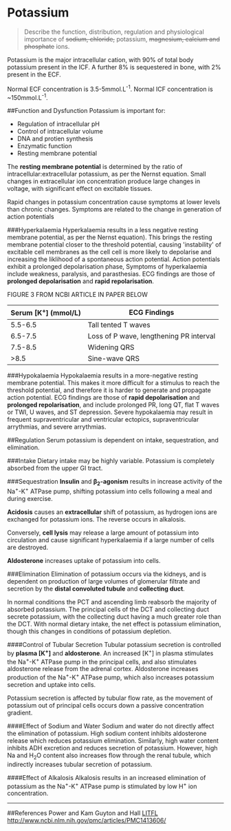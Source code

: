 # Potassium
> Describe the function, distribution, regulation and physiological importance of ~~sodium, chloride,~~ potassium, ~~magnesium, calcium and phosphate~~ ions.

Potassium is the major intracellular cation, with 90% of total body potassium present in the ICF. A further 8% is sequestered in bone, with 2% present in the ECF.

Normal ECF concentration is 3.5-5mmol.L<sup>-1</sup>. Normal ICF concentration is ~150mmol.L<sup>-1</sup>.

##Function and Dysfunction
Potassium is important for:
* Regulation of intracellular pH
* Control of intracellular volume
* DNA and protien synthesis
* Enzymatic function
* Resting membrane potential

The **resting membrane potential** is determined by the ratio of intracellular:extracellular potassium, as per the Nernst equation. Small changes in extracellular ion concentration produce large changes in voltage, with significant effect on excitable tissues.

Rapid changes in potassium concentration cause symptoms at lower levels than chronic changes. Symptoms are related to the change in generation of action potentials
 
###Hyperkalaemia
Hyperkalaemia results in a less negative resting membrane potential, as per the Nernst equation). This brings the resting membrane potential closer to the threshold potential, causing 'instability' of excitable cell membranes as the cell cell is more likely to depolarise and increasing the liklihood of a spontaneous action potential. Action potentials exhibit a prolonged depolarisation phase, Symptoms of hyperkalaemia include weakness, paralysis, and parasthesias. ECG findings are those of **prolonged depolarisation** and **rapid repolarisation**.

FIGURE 3 FROM NCBI ARTICLE IN PAPER BELOW

|Serum [K<sup>+</sup>] (mmol/L)|ECG Findings|
|--|--|
|5.5-6.5|Tall tented T waves|
|6.5-7.5|Loss of P wave, lengthening PR interval|
|7.5-8.5|Widening QRS|
|>8.5|Sine-wave QRS|

###Hypokalaemia
Hypokalaemia results in a more-negative resting membrane potential. This makes it more difficult for a stimulus to reach the threshold potential, and therefore it is harder to generate and propagate action potential. ECG findings are those of **rapid depolarisation** and **prolonged repolarisation**, and include prolonged PR, long QT, flat T waves or TWI, U waves, and ST depression. Severe hypokalaemia may result in frequent supraventricular and ventricular ectopics, supraventricular arrythmias, and severe arrythmias.


##Regulation
Serum potassium is dependent on intake, sequestration, and elimination.

###Intake
Dietary intake may be highly variable. Potassium is completely absorbed from the upper GI tract.

###Sequestration
**Insulin** and **β<sub>2</sub>-agonism** results in increase activity of the Na<sup>+</sup>-K<sup>+</sup> ATPase pump, shifting potassium into cells following a meal and during exercise.

**Acidosis** causes an **extracellular** shift of potassium, as hydrogen ions are exchanged for potassium ions. The reverse occurs in alkalosis.

Conversely, **cell lysis** may release a large amount of potassium into circulation and cause significant hyperkalaemia if a large number of cells are destroyed.

**Aldosterone** increases uptake of potassium into cells.

###Elimination
Elimination of potassium occurs via the kidneys, and is dependent on production of large volumes of glomerular filtrate and secretion by the **distal convoluted tubule** and **collecting duct**.

In normal conditions the PCT and ascending limb reabsorb the majority of absorbed potassium. The principal cells of the DCT and collecting duct secrete potassium, with the collecting duct having a much greater role than the DCT. With normal dietary intake, the net effect is potassium elimination, though this changes in conditions of potassium depletion.

####Control of Tubular Secretion
Tubular potassium secretion is controlled by **plasma [K<sup>+</sup>]** and **aldosterone**. An increased [K<sup>+</sup>] in plasma stimulates the Na<sup>+</sup>-K<sup>+</sup> ATPase pump in the principal cells, and also stimulates aldosterone release from the adrenal cortex. Aldosterone increases production of the Na<sup>+</sup>-K<sup>+</sup> ATPase pump, which also increases potassium secretion and uptake into cells.

Potassium secretion is affected by tubular flow rate, as the movement of potassium out of principal cells occurs down a passive concentration gradient.


####Effect of Sodium and Water
Sodium and water do not directly affect the elimination of potassium. High sodium content inhibits aldosterone release which reduces potassium elimination. Similarly, high water content inhibits ADH excretion and reduces secretion of potassium. However, high Na and H<sub>2</sub>O content also increases flow through the renal tubule, which indirectly increases tubular secretion of potassium.


####Effect of Alkalosis
Alkalosis results in an increased elimination of potassium as the Na<sup>+</sup>-K<sup>+</sup> ATPase pump is stimulated by low H<sup>+</sup> ion concentration.

---
##References
Power and Kam
Guyton and Hall
[LITFL](http://lifeinthefastlane.com/hyperkalemia/)
http://www.ncbi.nlm.nih.gov/pmc/articles/PMC1413606/